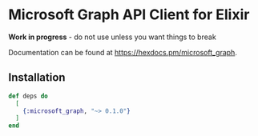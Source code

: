 # Microsoft Graph API Client for Elixir

**Work in progress** - do not use unless you want things to break

Documentation can be found at <https://hexdocs.pm/microsoft_graph>.

## Installation

```elixir
def deps do
  [
    {:microsoft_graph, "~> 0.1.0"}
  ]
end
```
